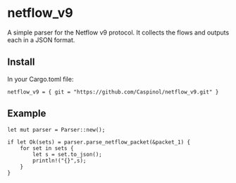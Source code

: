 # netflow_v9
A simple parser for the Netflow v9 protocol.
It collects the flows and outputs each in a JSON format.

## Install
In your Cargo.toml file:
```
netflow_v9 = { git = "https://github.com/Caspinol/netflow_v9.git" }
```

## Example
```
let mut parser = Parser::new();

if let Ok(sets) = parser.parse_netflow_packet(&packet_1) {
    for set in sets {
        let s = set.to_json();
        println!("{}",s);
    }
}
```
